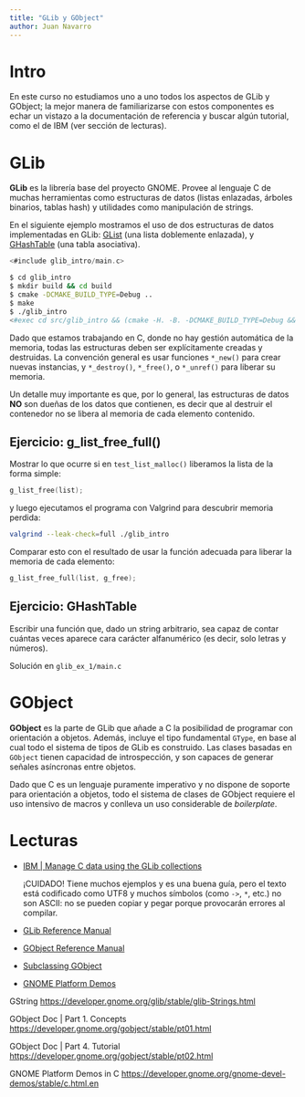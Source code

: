 ```yaml
---
title: "GLib y GObject"
author: Juan Navarro
---
```




# Intro

En este curso no estudiamos uno a uno todos los aspectos de GLib y GObject; la mejor manera de familiarizarse con estos componentes es echar un vistazo a la documentación de referencia y buscar algún tutorial, como el de IBM (ver sección de lecturas).



# GLib

**GLib** es la librería base del proyecto GNOME. Provee al lenguaje C de muchas herramientas como estructuras de datos (listas enlazadas, árboles binarios, tablas hash) y utilidades como manipulación de strings.

En el siguiente ejemplo mostramos el uso de dos estructuras de datos implementadas en GLib: [GList](https://developer.gnome.org/glib/stable/glib-Doubly-Linked-Lists.html) (una lista doblemente enlazada), y [GHashTable](https://developer.gnome.org/glib/stable/glib-Hash-Tables.html) (una tabla asociativa).

```c
<#include glib_intro/main.c>
```

```sh
$ cd glib_intro
$ mkdir build && cd build
$ cmake -DCMAKE_BUILD_TYPE=Debug ..
$ make
$ ./glib_intro
<#exec cd src/glib_intro && (cmake -H. -B. -DCMAKE_BUILD_TYPE=Debug && make)\>/dev/null && ./glib_intro>
```

Dado que estamos trabajando en C, donde no hay gestión automática de la memoria, todas las estructuras deben ser explícitamente creadas y destruidas. La convención general es usar funciones `*_new()` para crear nuevas instancias, y `*_destroy()`, `*_free()`, o `*_unref()` para liberar su memoria.

Un detalle muy importante es que, por lo general, las estructuras de datos **NO** son dueñas de los datos que contienen, es decir que al destruir el contenedor no se libera al memoria de cada elemento contenido.



## Ejercicio: g_list_free_full()

Mostrar lo que ocurre si en `test_list_malloc()` liberamos la lista de la forma simple:

```c
g_list_free(list);
```

y luego ejecutamos el programa con Valgrind para descubrir memoria perdida:

```sh
valgrind --leak-check=full ./glib_intro
```

Comparar esto con el resultado de usar la función adecuada para liberar la memoria de cada elemento:

```c
g_list_free_full(list, g_free);
```



## Ejercicio: GHashTable

Escribir una función que, dado un string arbitrario, sea capaz de contar cuántas veces aparece cara carácter alfanumérico (es decir, solo letras y números).

Solución en `glib_ex_1/main.c`


# GObject

**GObject** es la parte de GLib que añade a C la posibilidad de programar con orientación a objetos. Además, incluye el tipo fundamental `GType`, en base al cual todo el sistema de tipos de GLib es construido. Las clases basadas en `GObject` tienen capacidad de introspección, y son capaces de generar señales asíncronas entre objetos.

Dado que C es un lenguaje puramente imperativo y no dispone de soporte para orientación a objetos, todo el sistema de clases de GObject requiere el uso intensivo de macros y conlleva un uso considerable de *boilerplate*.



# Lecturas

- [IBM | Manage C data using the GLib collections](https://developer.ibm.com/tutorials/l-glib/)

    ¡CUIDADO! Tiene muchos ejemplos y es una buena guía, pero el texto está codificado como UTF8 y muchos símbolos (como `->`, `*`, etc.) no son ASCII: no se pueden copiar y pegar porque provocarán errores al compilar.

- [GLib Reference Manual](https://developer.gnome.org/glib/stable/)
- [GObject Reference Manual](https://developer.gnome.org/gobject/stable/)
- [Subclassing GObject](https://developer.gnome.org/SubclassGObject/)
- [GNOME Platform Demos](https://developer.gnome.org/gnome-devel-demos/stable/c.html.en)


GString
https://developer.gnome.org/glib/stable/glib-Strings.html

GObject Doc | Part 1. Concepts
https://developer.gnome.org/gobject/stable/pt01.html

GObject Doc | Part 4. Tutorial
https://developer.gnome.org/gobject/stable/pt02.html

GNOME Platform Demos in C
https://developer.gnome.org/gnome-devel-demos/stable/c.html.en
